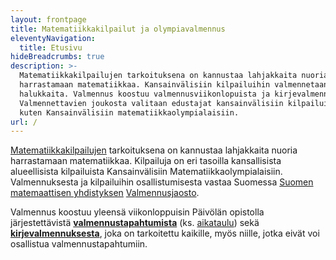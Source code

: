 ```yaml
---
layout: frontpage
title: Matematiikkakilpailut ja olympiavalmennus
eleventyNavigation:
  title: Etusivu
hideBreadcrumbs: true
description: >-
  Matematiikkakilpailujen tarkoituksena on kannustaa lahjakkaita nuoria
  harrastamaan matematiikkaa. Kansainvälisiin kilpailuihin valmennetaan
  halukkaita. Valmennus koostuu valmennusviikonlopuista ja kirjevalmennuksesta.
  Valmennettavien joukosta valitaan edustajat kansainvälisiin kilpailuihin,
  kuten Kansainvälisiin matematiikkaolympialaisiin.
url: /
---
```


[Matematiikkakilpailujen](kilpailut) tarkoituksena on
kannustaa lahjakkaita nuoria harrastamaan matematiikkaa.
Kilpailuja on eri tasoilla kansallisista alueellisista kilpailuista
Kansainvälisiin Matematiikkaolympialaisiin.
Valmennuksesta ja kilpailuihin osallistumisesta vastaa Suomessa
[Suomen matemaattisen yhdistyksen](http://www.matemaattinenyhdistys.fi/)
[Valmennusjaosto](valmentajat).

Valmennus koostuu yleensä viikonloppuisin Päivölän opistolla
järjestettävistä [**valmennustapahtumista**](kaytanto)
(ks. [aikataulu](aikataulu)) sekä [**kirjevalmennuksesta**](valmennus),
joka on tarkoitettu kaikille, myös niille, jotka eivät voi
osallistua valmennustapahtumiin.